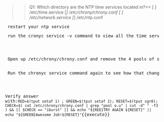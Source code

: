 >>Q1: Which directory are the NTP time services located in?<<
[ ] /etc/time.service
[*] /etc/chrony/chrony.conf
[ ] /etc/network.service
[*] /etc/ntp.conf

<pre> restart your ntp service
<pre> run the cronyc service -v command to view all the time servers available to you. </pre>

<pre> Open up /etc/chrony/chrony.conf and remove the 4 pools of servers

<pre> Run the chronyc service command again to see how that changed it </pre>

Verify answer with:`RED=$(tput setaf 1) ; GREEN=$(tput setaf 2); RESET=$(tput sgr0); CHECK=$( cat /etc/chrony/chrony.conf | grep "pool o.u" | cut -d" " -f3 ) && [[ $CHECK == "iburst" ]] && echo "${RED}TRY AGAIN ${RESET}" || echo "${GREEN}Awesome Job!${RESET}"`{{execute}}

